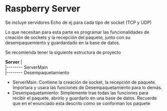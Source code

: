# Raspberry Server

Se incluye servidores Echo de ej para cada tipo de socket (TCP y UDP)

Lo que necesitan para esta parte es programar las funcionalidades de creación de sockets y la recepción del paquete, junto con su desempaquemiento y guardardado en la base de datos.

Se recomienda tener la siguiente estructura de proyecto

**Server**
|  
|-------- ServerMain  
|-------- Desempaquetamiento  

- ServerMain: Contiene la creación de socket, la recepción de paquete. Importara y usara las funciones de Desempaquetamiento para lo demás.
- Desempaquetamiento: Simplemente trae todas las funciones para recibir el paquete, abrirlo y guardarlo en una base de datos. Recuerde que en el enunciado esta descrito como se conforman los paquete
